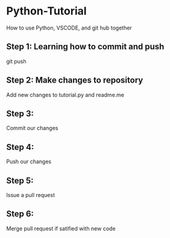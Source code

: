 # Python-Tutorial
How to use Python, VSCODE, and git hub together

## Step 1: Learning how to commit and push
git push 

## Step 2: Make changes to repository
Add new changes to tutorial.py and readme.me

## Step 3:
Commit our changes

## Step 4: 
Push our changes

## Step 5:
Issue a pull request

## Step 6: 
Merge pull request if satified with new code